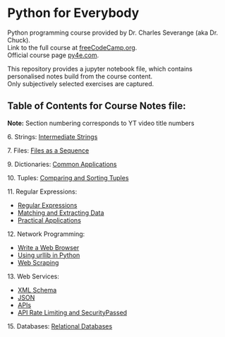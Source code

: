 # Python for Everybody

Python programming course provided by Dr. Charles Severange (aka Dr. Chuck).<br>
Link to the full course at 
[freeCodeCamp.org](https://www.freecodecamp.org/learn/scientific-computing-with-python/#python-for-everybody). <br>
Official course page [py4e.com](https://www.py4e.com/).

This repository provides a jupyter notebook file, which contains personalised notes build from the course content.<br>
Only subjectively selected exercises are captured.

## Table of Contents for Course Notes file:
**Note:** Section numbering corresponds to YT video title numbers   

6\. Strings: [Intermediate Strings](https://www.freecodecamp.org/learn/scientific-computing-with-python/python-for-everybody/intermediate-strings)

7\. Files: [Files as a Sequence](https://www.freecodecamp.org/learn/scientific-computing-with-python/python-for-everybody/files-as-a-sequence)

9\. Dictionaries: [Common Applications](https://www.freecodecamp.org/learn/scientific-computing-with-python/python-for-everybody/dictionaries-common-applications)

10\. Tuples: [Comparing and Sorting Tuples](https://www.freecodecamp.org/learn/scientific-computing-with-python/python-for-everybody/comparing-and-sorting-tuples)

11\. Regular Expressions:
* [Regular Expressions](https://www.freecodecamp.org/learn/scientific-computing-with-python/python-for-everybody/regular-expressions)
* [Matching and Extracting Data](https://www.freecodecamp.org/learn/scientific-computing-with-python/python-for-everybody/regular-expressions-matching-and-extracting-data)
* [Practical Applications](https://www.freecodecamp.org/learn/scientific-computing-with-python/python-for-everybody/regular-expressions-practical-applications)

12\. Network Programming:
* [Write a Web Browser](https://www.freecodecamp.org/learn/scientific-computing-with-python/python-for-everybody/networking-write-a-web-browser)
* [Using urllib in Python](https://www.freecodecamp.org/learn/scientific-computing-with-python/python-for-everybody/networking-using-urllib-in-python)
* [Web Scraping](https://www.freecodecamp.org/learn/scientific-computing-with-python/python-for-everybody/networking-web-scraping-with-python)

13\. Web Services:
* [XML Schema](https://www.freecodecamp.org/learn/scientific-computing-with-python/python-for-everybody/web-services-xml-schema)
* [JSON](https://www.freecodecamp.org/learn/scientific-computing-with-python/python-for-everybody/web-services-json)
* [APIs](https://www.freecodecamp.org/learn/scientific-computing-with-python/python-for-everybody/web-services-apis)
* [API Rate Limiting and SecurityPassed](https://www.freecodecamp.org/learn/scientific-computing-with-python/python-for-everybody/web-services-api-rate-limiting-and-security)

15\. Databases: [Relational Databases](https://www.freecodecamp.org/learn/scientific-computing-with-python/python-for-everybody/relational-databases-and-sqlite)

